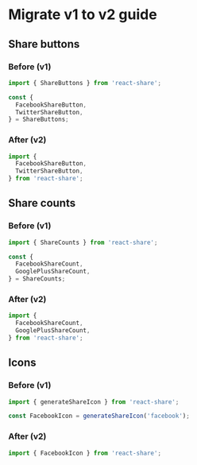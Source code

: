 # Migrate v1 to v2 guide

## Share buttons

### Before (v1)

```js
import { ShareButtons } from 'react-share';

const {
  FacebookShareButton,
  TwitterShareButton,
} = ShareButtons;
```

### After (v2)

```js
import {
  FacebookShareButton,
  TwitterShareButton,
} from 'react-share';
```

## Share counts

### Before (v1)

```js
import { ShareCounts } from 'react-share';

const {
  FacebookShareCount,
  GooglePlusShareCount,
} = ShareCounts;
```

### After (v2)

```js
import {
  FacebookShareCount,
  GooglePlusShareCount,
} from 'react-share';
```

## Icons

### Before (v1)

```js
import { generateShareIcon } from 'react-share';

const FacebookIcon = generateShareIcon('facebook');
```

### After (v2)

```js
import { FacebookIcon } from 'react-share';
```
